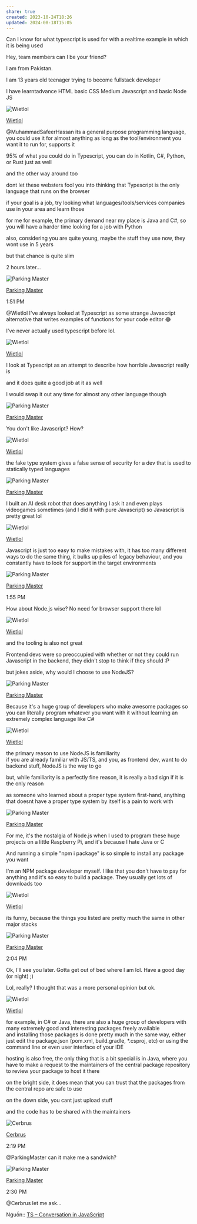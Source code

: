 ```yaml
---
share: true
created: 2023-10-24T18:26
updated: 2024-08-18T15:05
---
```

Can I know for what typescript is used for with a realtime example in which it is being used

[](https://chat.stackoverflow.com/transcript/17?m=56479899#56479899)

Hey, team members can I be your friend?

[](https://chat.stackoverflow.com/transcript/17?m=56479901#56479901)

I am from Pakistan.

[](https://chat.stackoverflow.com/transcript/17?m=56479903#56479903)

I am 13 years old teenager trying to become fullstack developer

[](https://chat.stackoverflow.com/transcript/17?m=56479906#56479906)

I have learntadvance HTML basic CSS Medium Javascript and basic Node JS

![Wietlol](https://i.stack.imgur.com/cUip8.png?s=16&g=1)

[Wietlol](https://chat.stackoverflow.com/users/2764866/wietlol "Wietlol")

[](https://chat.stackoverflow.com/transcript/17?m=56479917#56479917)[](https://chat.stackoverflow.com/transcript/17?m=56479895#56479895)

@MuhammadSafeerHassan its a general purpose programming language, you could use it for almost anything as long as the tool/environment you want it to run for, supports it

[](https://chat.stackoverflow.com/transcript/17?m=56479920#56479920)

95% of what you could do in Typescript, you can do in Kotlin, C#, Python, or Rust just as well

[](https://chat.stackoverflow.com/transcript/17?m=56479921#56479921)

and the other way around too

[](https://chat.stackoverflow.com/transcript/17?m=56479924#56479924)

dont let these websters fool you into thinking that Typescript is the only language that runs on the browser

[](https://chat.stackoverflow.com/transcript/17?m=56479925#56479925)

if your goal is a job, try looking what languages/tools/services companies use in your area and learn those

[](https://chat.stackoverflow.com/transcript/17?m=56479926#56479926)

for me for example, the primary demand near my place is Java and C#, so you will have a harder time looking for a job with Python

[](https://chat.stackoverflow.com/transcript/17?m=56479927#56479927)

also, considering you are quite young, maybe the stuff they use now, they wont use in 5 years

[](https://chat.stackoverflow.com/transcript/17?m=56479928#56479928)

but that chance is quite slim

2 hours later…

![Parking Master](https://i.stack.imgur.com/kHCN5.png?s=16&g=1)

[Parking Master](https://chat.stackoverflow.com/users/17202960/parking-master "Parking Master")

1:51 PM

[](https://chat.stackoverflow.com/transcript/17?m=56480134#56480134)

@Wietlol I've always looked at Typescript as some strange Javascript alternative that writes examples of functions for your code editor 😂

[](https://chat.stackoverflow.com/transcript/17?m=56480135#56480135)

I've never actually used typescript before lol.

![Wietlol](https://i.stack.imgur.com/cUip8.png?s=16&g=1)

[Wietlol](https://chat.stackoverflow.com/users/2764866/wietlol "Wietlol")

[](https://chat.stackoverflow.com/transcript/17?m=56480136#56480136)

I look at Typescript as an attempt to describe how horrible Javascript really is

[](https://chat.stackoverflow.com/transcript/17?m=56480137#56480137)

and it does quite a good job at it as well

[](https://chat.stackoverflow.com/transcript/17?m=56480138#56480138)

I would swap it out any time for almost any other language though

![Parking Master](https://i.stack.imgur.com/kHCN5.png?s=16&g=1)

[Parking Master](https://chat.stackoverflow.com/users/17202960/parking-master "Parking Master")

[](https://chat.stackoverflow.com/transcript/17?m=56480139#56480139)

You don't like Javascript? How?

![Wietlol](https://i.stack.imgur.com/cUip8.png?s=16&g=1)

[Wietlol](https://chat.stackoverflow.com/users/2764866/wietlol "Wietlol")

[](https://chat.stackoverflow.com/transcript/17?m=56480140#56480140)

the fake type system gives a false sense of security for a dev that is used to statically typed languages

![Parking Master](https://i.stack.imgur.com/kHCN5.png?s=16&g=1)

[Parking Master](https://chat.stackoverflow.com/users/17202960/parking-master "Parking Master")

[](https://chat.stackoverflow.com/transcript/17?m=56480141#56480141)

I built an AI desk robot that does anything I ask it and even plays videogames sometimes (and I did it with pure Javascript) so Javascript is pretty great lol

![Wietlol](https://i.stack.imgur.com/cUip8.png?s=16&g=1)

[Wietlol](https://chat.stackoverflow.com/users/2764866/wietlol "Wietlol")

[](https://chat.stackoverflow.com/transcript/17?m=56480142#56480142)

Javascript is just too easy to make mistakes with, it has too many different ways to do the same thing, it bulks up piles of legacy behaviour, and you constantly have to look for support in the target environments

![Parking Master](https://i.stack.imgur.com/kHCN5.png?s=16&g=1)

[Parking Master](https://chat.stackoverflow.com/users/17202960/parking-master "Parking Master")

1:55 PM

[](https://chat.stackoverflow.com/transcript/17?m=56480145#56480145)

How about Node.js wise? No need for browser support there lol

![Wietlol](https://i.stack.imgur.com/cUip8.png?s=16&g=1)

[Wietlol](https://chat.stackoverflow.com/users/2764866/wietlol "Wietlol")

[](https://chat.stackoverflow.com/transcript/17?m=56480146#56480146)

and the tooling is also not great

[](https://chat.stackoverflow.com/transcript/17?m=56480147#56480147)

Frontend devs were so preoccupied with whether or not they could run Javascript in the backend, they didn't stop to think if they should :P

[](https://chat.stackoverflow.com/transcript/17?m=56480148#56480148)

but jokes aside, why would I choose to use NodeJS?

![Parking Master](https://i.stack.imgur.com/kHCN5.png?s=16&g=1)

[Parking Master](https://chat.stackoverflow.com/users/17202960/parking-master "Parking Master")

[](https://chat.stackoverflow.com/transcript/17?m=56480149#56480149)

Because it's a huge group of developers who make awesome packages so you can literally program whatever you want with it without learning an extremely complex language like C#

![Wietlol](https://i.stack.imgur.com/cUip8.png?s=16&g=1)

[Wietlol](https://chat.stackoverflow.com/users/2764866/wietlol "Wietlol")

[](https://chat.stackoverflow.com/transcript/17?m=56480159#56480159)

the primary reason to use NodeJS is familiarity  
if you are already familiar with JS/TS, and you, as frontend dev, want to do backend stuff, NodeJS is the way to go

[](https://chat.stackoverflow.com/transcript/17?m=56480160#56480160)

but, while familiarity is a perfectly fine reason, it is really a bad sign if it is the only reason

[](https://chat.stackoverflow.com/transcript/17?m=56480166#56480166)

as someone who learned about a proper type system first-hand, anything that doesnt have a proper type system by itself is a pain to work with

![Parking Master](https://i.stack.imgur.com/kHCN5.png?s=16&g=1)

[Parking Master](https://chat.stackoverflow.com/users/17202960/parking-master "Parking Master")

[](https://chat.stackoverflow.com/transcript/17?m=56480169#56480169)

For me, it's the nostalgia of Node.js when I used to program these huge projects on a little Raspberry Pi, and it's because I hate Java or C

[](https://chat.stackoverflow.com/transcript/17?m=56480171#56480171)

And running a simple "npm i package" is so simple to install any package you want

[](https://chat.stackoverflow.com/transcript/17?m=56480172#56480172)

I'm an NPM package developer myself. I like that you don't have to pay for anything and it's so easy to build a package. They usually get lots of downloads too

![Wietlol](https://i.stack.imgur.com/cUip8.png?s=16&g=1)

[Wietlol](https://chat.stackoverflow.com/users/2764866/wietlol "Wietlol")

[](https://chat.stackoverflow.com/transcript/17?m=56480174#56480174)

its funny, because the things you listed are pretty much the same in other major stacks

![Parking Master](https://i.stack.imgur.com/kHCN5.png?s=16&g=1)

[Parking Master](https://chat.stackoverflow.com/users/17202960/parking-master "Parking Master")

2:04 PM

[](https://chat.stackoverflow.com/transcript/17?m=56480175#56480175)

Ok, I'll see you later. Gotta get out of bed where I am lol. Have a good day (or night) ;)

[](https://chat.stackoverflow.com/transcript/17?m=56480177#56480177)

Lol, really? I thought that was a more personal opinion but ok.

![Wietlol](https://i.stack.imgur.com/cUip8.png?s=16&g=1)

[Wietlol](https://chat.stackoverflow.com/users/2764866/wietlol "Wietlol")

[](https://chat.stackoverflow.com/transcript/17?m=56480178#56480178)

for example, in C# or Java, there are also a huge group of developers with many extremely good and interesting packages freely available  
and installing those packages is done pretty much in the same way, either just edit the package.json (pom.xml, build.gradle, *.csproj, etc) or using the command line or even user interface of your IDE

[](https://chat.stackoverflow.com/transcript/17?m=56480180#56480180)

hosting is also free, the only thing that is a bit special is in Java, where you have to make a request to the maintainers of the central package repository to review your package to host it there

[](https://chat.stackoverflow.com/transcript/17?m=56480181#56480181)

on the bright side, it does mean that you can trust that the packages from the central repo are safe to use

[](https://chat.stackoverflow.com/transcript/17?m=56480182#56480182)

on the down side, you cant just upload stuff

[](https://chat.stackoverflow.com/transcript/17?m=56480183#56480183)

and the code has to be shared with the maintainers

![Cerbrus](https://i.stack.imgur.com/i63aC.gif?s=16&g=1)

[Cerbrus](https://chat.stackoverflow.com/users/1835379/cerbrus "Cerbrus")

2:19 PM

[](https://chat.stackoverflow.com/transcript/17?m=56480197#56480197)[](https://chat.stackoverflow.com/transcript/17?m=56480141#56480141)

@ParkingMaster can it make me a sandwich?

![Parking Master](https://i.stack.imgur.com/kHCN5.png?s=16&g=1)

[Parking Master](https://chat.stackoverflow.com/users/17202960/parking-master "Parking Master")

2:30 PM

[](https://chat.stackoverflow.com/transcript/17?m=56480239#56480239)

@Cerbrus let me ask...


Nguồn:: [TS – Conversation in JavaScript](https://chat.stackoverflow.com/rooms/17/conversation/ts)